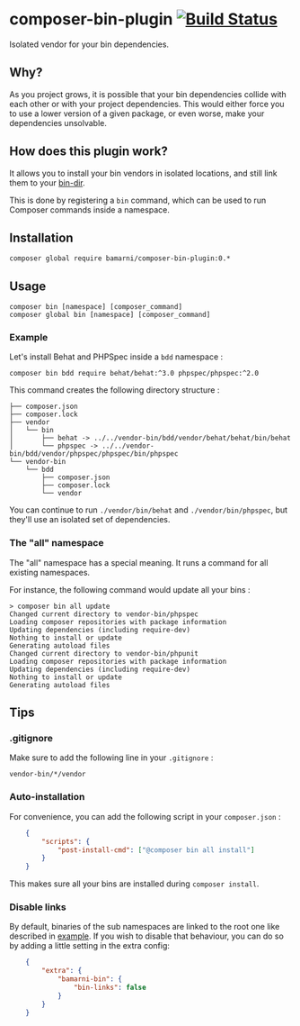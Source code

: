 # composer-bin-plugin [![Build Status](https://travis-ci.org/bamarni/composer-bin-plugin.svg?branch=master)](https://travis-ci.org/bamarni/composer-bin-plugin)

Isolated vendor for your bin dependencies.

## Why?

As you project grows, it is possible that your bin dependencies collide with each other
or with your project dependencies. This would either force you to use a lower version of
a given package, or even worse, make your dependencies unsolvable.

## How does this plugin work?

It allows you to install your bin vendors in isolated locations, and still link them
to your [bin-dir](https://getcomposer.org/doc/06-config.md#bin-dir).

This is done by registering a `bin` command, which can be used to run Composer commands inside a namespace.

## Installation

    composer global require bamarni/composer-bin-plugin:0.*

## Usage

    composer bin [namespace] [composer_command]
    composer global bin [namespace] [composer_command]

### Example

Let's install Behat and PHPSpec inside a `bdd` namespace :

    composer bin bdd require behat/behat:^3.0 phpspec/phpspec:^2.0

This command creates the following directory structure :

    ├── composer.json
    ├── composer.lock
    ├── vendor
    │   └── bin
    │       ├── behat -> ../../vendor-bin/bdd/vendor/behat/behat/bin/behat
    │       └── phpspec -> ../../vendor-bin/bdd/vendor/phpspec/phpspec/bin/phpspec
    └── vendor-bin
        └── bdd
            ├── composer.json
            ├── composer.lock
            └── vendor


You can continue to run `./vendor/bin/behat` and `./vendor/bin/phpspec`,
but they'll use an isolated set of dependencies.

### The "all" namespace

The "all" namespace has a special meaning. It runs a command for
all existing namespaces.

For instance, the following command would update all your bins :

    > composer bin all update
    Changed current directory to vendor-bin/phpspec
    Loading composer repositories with package information
    Updating dependencies (including require-dev)
    Nothing to install or update
    Generating autoload files
    Changed current directory to vendor-bin/phpunit
    Loading composer repositories with package information
    Updating dependencies (including require-dev)
    Nothing to install or update
    Generating autoload files

## Tips

### .gitignore

Make sure to add the following line in your `.gitignore` :

    vendor-bin/*/vendor

### Auto-installation

For convenience, you can add the following script in your `composer.json` :

```json
    {
        "scripts": {
            "post-install-cmd": ["@composer bin all install"]
        }
    }
```

This makes sure all your bins are installed during `composer install`.

### Disable links

By default, binaries of the sub namespaces are linked to the root one like described in [example](#Example). If you
wish to disable that behaviour, you can do so by adding a little setting in the extra config:

```json
    {
        "extra": {
            "bamarni-bin": {
                "bin-links": false
            }
        }
    }
```
